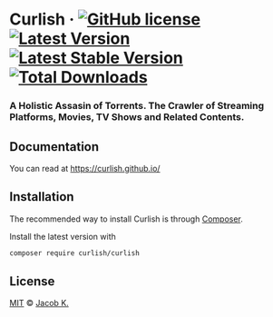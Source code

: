 # Curlish &middot; [![GitHub license](https://img.shields.io/badge/license-MIT-blue.svg)](https://github.com/curlish/curlish/blob/master/LICENSE) [![Latest Version](https://img.shields.io/github/release/curlish/curlish.svg)](https://github.com/curlish/curlish/releases) [![Latest Stable Version](https://img.shields.io/packagist/v/curlish/curlish)](https://packagist.org/packages/curlish/curlish) [![Total Downloads](https://img.shields.io/packagist/dt/curlish/curlish.svg)](https://packagist.org/packages/curlish/curlish)

### A Holistic Assasin of Torrents. The Crawler of Streaming Platforms, Movies, TV Shows and Related Contents.

## Documentation

You can read at https://curlish.github.io/

## Installation

The recommended way to install Curlish is through [Composer](http://getcomposer.org).

Install the latest version with

```bash
composer require curlish/curlish
```

## License

[MIT](LICENSE) © [Jacob K.](http://lsdev.cf)
